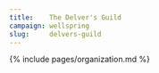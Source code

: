 ```yaml
---
title:    The Delver's Guild
campaign: wellspring
slug:     delvers-guild
---
```


{% include pages/organization.md %}
